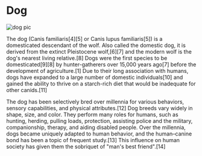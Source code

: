 # Dog
![dog pic](https://i.postimg.cc/PJTXq4Dd/dog-pic.jpg)

The dog (Canis familiaris[4][5] or Canis lupus familiaris[5]) is a domesticated descendant of the wolf. Also called the domestic dog, it is derived from the extinct Pleistocene wolf,[6][7] and the modern wolf is the dog's nearest living relative.[8] Dogs were the first species to be domesticated[9][8] by hunter-gatherers over 15,000 years ago[7] before the development of agriculture.[1] Due to their long association with humans, dogs have expanded to a large number of domestic individuals[10] and gained the ability to thrive on a starch-rich diet that would be inadequate for other canids.[11]

The dog has been selectively bred over millennia for various behaviors, sensory capabilities, and physical attributes.[12] Dog breeds vary widely in shape, size, and color. They perform many roles for humans, such as hunting, herding, pulling loads, protection, assisting police and the military, companionship, therapy, and aiding disabled people. Over the millennia, dogs became uniquely adapted to human behavior, and the human–canine bond has been a topic of frequent study.[13] This influence on human society has given them the sobriquet of "man's best friend".[14]